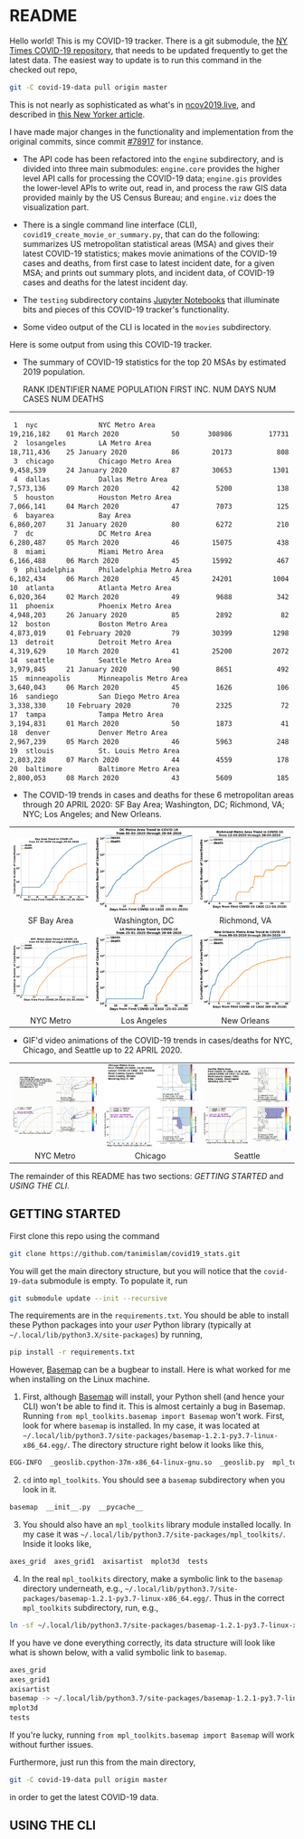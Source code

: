 # README

Hello world! This is my COVID-19 tracker. There is a git submodule, the [NY Times COVID-19 repository](https://github.com/nytimes/covid-19-data), that needs to be updated frequently to get the latest data. The easiest way to update is to run this command in the checked out repo,
```bash
git -C covid-19-data pull origin master
```
This is not nearly as sophisticated as what's in [ncov2019.live](https://ncov2019.live), and described in [this New Yorker article](https://www.newyorker.com/magazine/2020/03/30/the-high-schooler-who-became-a-covid-19-watchdog).

I have made major changes in the functionality and implementation from the original commits, since commit [#78917](https://github.com/tanimislam/covid19_stats/commit/78917dd20c43bd65320cf51958fa481febef4338) for instance.

* The API code has been refactored into the ``engine`` subdirectory, and is divided into three main submodules: ``engine.core`` provides the higher level API calls for processing the COVID-19 data; ``engine.gis`` provides the lower-level APIs to write out, read in, and process the raw GIS data provided mainly by the US Census Bureau; and ``engine.viz`` does the visualization part.

* There is a single command line interface (CLI), ``covid19_create_movie_or_summary.py``, that can do the following: summarizes US metropolitan statistical areas (MSA) and gives their latest COVID-19 statistics; makes movie animations of the COVID-19 cases and deaths, from first case to latest incident date, for a given MSA; and prints out summary plots, and incident data, of COVID-19 cases and deaths for the latest incident day.

* The ``testing`` subdirectory contains [Jupyter Notebooks](https://jupyter.org) that illuminate bits and pieces of this COVID-19 tracker's functionality.

* Some video output of the CLI is located in the ``movies`` subdirectory.

Here is some output from using this COVID-19 tracker.

* The summary of COVID-19 statistics for the top 20 MSAs by estimated 2019 population.

  RANK  IDENTIFIER        NAME                                    POPULATION    FIRST INC.          NUM DAYS    NUM CASES    NUM DEATHS
------  ----------------  --------------------------------------  ------------  ----------------  ----------  -----------  ------------
     1  nyc               NYC Metro Area                          19,216,182    01 March 2020             50       308986         17731
     2  losangeles        LA Metro Area                           18,711,436    25 January 2020           86        20173           808
     3  chicago           Chicago Metro Area                      9,458,539     24 January 2020           87        30653          1301
     4  dallas            Dallas Metro Area                       7,573,136     09 March 2020             42         5200           138
     5  houston           Houston Metro Area                      7,066,141     04 March 2020             47         7073           125
     6  bayarea           Bay Area                                6,860,207     31 January 2020           80         6272           210
     7  dc                DC Metro Area                           6,280,487     05 March 2020             46        15075           438
     8  miami             Miami Metro Area                        6,166,488     06 March 2020             45        15992           467
     9  philadelphia      Philadelphia Metro Area                 6,102,434     06 March 2020             45        24201          1004
    10  atlanta           Atlanta Metro Area                      6,020,364     02 March 2020             49         9688           342
    11  phoenix           Phoenix Metro Area                      4,948,203     26 January 2020           85         2892            82
    12  boston            Boston Metro Area                       4,873,019     01 February 2020          79        30399          1298
    13  detroit           Detroit Metro Area                      4,319,629     10 March 2020             41        25200          2072
    14  seattle           Seattle Metro Area                      3,979,845     21 January 2020           90         8651           492
    15  minneapolis       Minneapolis Metro Area                  3,640,043     06 March 2020             45         1626           106
    16  sandiego          San Diego Metro Area                    3,338,330     10 February 2020          70         2325            72
    17  tampa             Tampa Metro Area                        3,194,831     01 March 2020             50         1873            41
    18  denver            Denver Metro Area                       2,967,239     05 March 2020             46         5963           248
    19  stlouis           St. Louis Metro Area                    2,803,228     07 March 2020             44         4559           178
    20  baltimore         Baltimore Metro Area                    2,800,053     08 March 2020             43         5609           185
	
* The COVID-19 trends in cases and deaths for these 6 metropolitan areas through 20 APRIL 2020: SF Bay Area; Washington, DC; Richmond, VA; NYC; Los Angeles; and New Orleans.

| | | |
|:---------------------------------------------------------------:|:------------------------------------------------------------------:|:------------------------------------------------------------------:|
| <img width=100% src="figures/covid19_bayarea_cds_20042020.png"> | <img width=100% src="figures/covid19_dc_cds_20042020.png">         | <img width=100% src="figures/covid19_richmond_cds_20042020.png">   |
| SF Bay Area                                                     | Washington, DC                                                     | Richmond, VA                                                       |
| <img width=100% src="figures/covid19_nyc_cds_20042020.png">     | <img width=100% src="figures/covid19_losangeles_cds_20042020.png"> | <img width=100% src="figures/covid19_neworleans_cds_20042020.png"> |
| NYC Metro                                                       | Los Angeles                                                        | New Orleans                                                        |


* GIF'd video animations of the COVID-19 trends in cases/deaths for NYC, Chicago, and Seattle up to 22 APRIL 2020.

| | | |
|:---------------------------------------------------------------:|:------------------------------------------------------------------:|:------------------------------------------------------------------:|
| <img width=100% src="figures/covid19_nyc_latest.gif">         | <img width=100% src="figures/covid19_chicago_latest.gif">        | <img width=100% src="figures/covid19_seattle_latest.gif">        | 
| NYC Metro                                                       | Chicago                                                            | Seattle                                                            |
 
The remainder of this README has two sections: *GETTING STARTED* and *USING THE CLI*.
 
## GETTING STARTED

First clone this repo using the command
```bash
git clone https://github.com/tanimislam/covid19_stats.git
```
You will get the main directory structure, but you will notice that the ``covid-19-data`` submodule is empty. To populate it, run
```bash
git submodule update --init --recursive
```
The requirements are in the ``requirements.txt``. You should be able to install these Python packages into your *user* Python library (typically at ``~/.local/lib/python3.X/site-packages``) by running,
```bash
pip install -r requirements.txt
```
However, [Basemap](https://matplotlib.org/basemap/) can be a bugbear to install. Here is what worked for me when installing on the Linux machine.

1. First, although [Basemap](https://matplotlib.org/basemap/) will install, your Python shell (and hence your CLI) won't be able to find it. This is almost certainly a bug in Basemap. Running ``from mpl_toolkits.basemap import Basemap`` won't work. First, look for where ``basemap`` is installed. In my case, it was located at ``~/.local/lib/python3.7/site-packages/basemap-1.2.1-py3.7-linux-x86_64.egg/``. The directory structure right below it looks like this,
```bash
EGG-INFO  _geoslib.cpython-37m-x86_64-linux-gnu.so  _geoslib.py  mpl_toolkits  __pycache__
```

2. ``cd`` into ``mpl_toolkits``. You should see a ``basemap`` subdirectory when you look in it.
```bash
basemap  __init__.py  __pycache__
```

3. You should also have an ``mpl_toolkits`` library module installed locally. In my case it was ``~/.local/lib/python3.7/site-packages/mpl_toolkits/``. Inside it looks like,
```bash
axes_grid  axes_grid1  axisartist  mplot3d  tests
```

4. In the real ``mpl_toolkits`` directory, make a symbolic link to the ``basemap`` directory underneath, e.g., ``~/.local/lib/python3.7/site-packages/basemap-1.2.1-py3.7-linux-x86_64.egg/``. Thus in the correct ``mpl_toolkits`` subdirectory, run, e.g.,
```bash
ln -sf ~/.local/lib/python3.7/site-packages/basemap-1.2.1-py3.7-linux-x86_64.egg/mpl_toolkits/basemap basemap
```
If you have ve done everything correctly, its data structure will look like what is shown below, with a valid symbolic link to ``basemap``.
```bash
axes_grid
axes_grid1
axisartist
basemap -> ~/.local/lib/python3.7/site-packages/basemap-1.2.1-py3.7-linux-x86_64.egg/
mplot3d
tests
```

If you're lucky, running ``from mpl_toolkits.basemap import Basemap`` will work without further issues.

Furthermore, just run this from the main directory,
```bash
git -C covid-19-data pull origin master
```
in order to get the latest COVID-19 data.

## USING THE CLI

